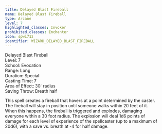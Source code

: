 ```yaml
---
title: Delayed Blast Fireball
name: Delayed Blast Fireball
type: Arcane
level: 7
highlighted_classes: Invoker
prohibited_classes: Enchanter
icon: spwi712
identifier: WIZARD_DELAYED_BLAST_FIREBALL
---
```

Delayed Blast Fireball  
Level: 7  
School: Evocation  
Range: Long  
Duration: Special  
Casting Time: 7  
Area of Effect: 30' radius  
Saving Throw: Breath half  
  
This spell creates a fireball that hovers at a point determined by the caster. The fireball will stay in position until someone walks within 20 feet of it. When this happens, the fireball is triggered and explodes, damaging everyone within a 30 foot radius. The explosion will deal 1d6 points of damage for each level of experience of the spellcaster (up to a maximum of 20d6), with a save vs. breath at -4 for half damage.  
